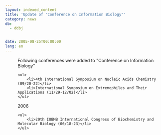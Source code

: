 ```yaml
---
layout: indexed_content
title: 'Update of "Conference on Information Biology"'
category: news
db:
  - ddbj


date: 2005-08-25T00:00:00
lang: en
---
```


<dd>Following conferences were added to "Conference on Information Biology"

    <ul>
        <li>4th International Symposium on Nucleic Acids Chemistry (09/20-22)</li>
        <li>International Symposium on Extremophiles and Their Applications (11/29-12/02)</li>
    </ul>
<dd>2006

    <ul>
        <li>20th IUBMB International Congress of Biochemistry and Molecular Biology (06/18-23)</li>
    </ul>
</dd>
</dd>
